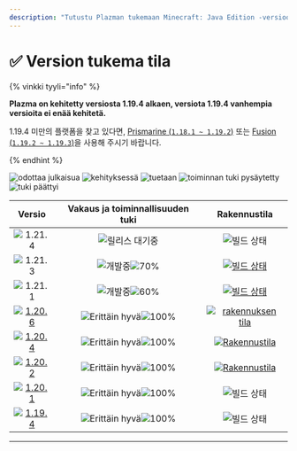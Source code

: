 ```yaml
---
description: "Tutustu Plazman tukemaan Minecraft: Java Edition -versioon."
---
```


# ✅ Version tukema tila

{% vinkki tyyli="info" %}

**Plazma on kehitetty versiosta 1.19.4 alkaen, versiota 1.19.4 vanhempia versioita ei enää kehitetä.**

1.19.4 미만의 플랫폼을 찾고 있다면, [Prismarine (`1.18.1 ~ 1.19.2`)](https://github.com/PrismarineTeam/Prismarine) 또는 [Fusion (`1.19.2 ~ 1.19.3`)](https://github.com/RuinedTechnologyUnify/Fusion)을 사용해 주시기 바랍니다.

{% endhint %}

[wtr]: <https://badge.plazmamc.org/0/Odotetaan julkaisua>
[idv]: https://badge.plazmamc.org/1/kehityksessä
[atv]: https://badge.plazmamc.org/2/tuetaan
[fse]: https://badge.plazmamc.org/6/toiminnan%20tuki%20pysäytetty
[eol]: https://badge.plazmamc.org/4/tuki%20päättyi
[ukn]: https://badge.plazmamc.org/0/Tietoja%20ei%20ole
[vgd]: https://badge.plazmamc.org/2/매우%20좋음
[mid]: https://badge.plazmamc.org/6/normaali
[100]: https://badge.plazmamc.org/percent/100

![odottaa julkaisua][wtr] ![kehityksessä][idv] ![tuetaan][atv] ![toiminnan tuki pysäytetty][fse] ![tuki päättyi][eol]

|                                       Versio                                      |          Vakaus    ja    toiminnallisuuden tuki          |                                                Rakennustila                                               |
| :-------------------------------------------------------------------------------: | :------------------------------------------------------: | :-------------------------------------------------------------------------------------------------------: |
|                   ![1.21.4](https://badge.plazmamc.org/0/1.21.4)                  |                      ![릴리스 대기중][wtr]                     |                                               ![빌드 상태][ukn]                                               |
|                   ![1.21.3](https://badge.plazmamc.org/1/1.21.3)                  | ![개발중][idv]![70%](https://badge.plazmamc.org/percent/70) |       [![빌드 상태](https://build.plazmamc.org/1.21.3)](https://build.plazmamc.org/1.21.3?redirect=true)      |
|                   ![1.21.1](https://badge.plazmamc.org/6/1.21.1)                  | ![개발중][idv]![60%](https://badge.plazmamc.org/percent/60) |       [![빌드 상태](https://build.plazmamc.org/1.21.1)](https://build.plazmamc.org/1.21.1?redirect=true)      |
| [![1.20.6](https://badge.plazmamc.org/2/1.20.6)](https://git.plazmamc.org/1.20.6) |             ![Erittäin hyvä][vgd]![100%][100]            | [![rakennuksen tila](https://build.plazmamc.org/1.20.6)](https://build.plazmamc.org/1.20.6?redirect=true) |
| [![1.20.4](https://badge.plazmamc.org/6/1.20.4)](https://git.plazmamc.org/1.20.4) |             ![Erittäin hyvä][vgd]![100%][100]            |   [![Rakennustila](https://build.plazmamc.org/1.20.4)](https://build.plazmamc.org/1.20.4?redirect=true)   |
| [![1.20.2](https://badge.plazmamc.org/4/1.20.2)](https://git.plazmamc.org/1.20.2) |             ![Erittäin hyvä][vgd]![100%][100]            |   [![Rakennustila](https://build.plazmamc.org/1.20.2)](https://build.plazmamc.org/1.20.2?redirect=true)   |
| [![1.20.1](https://badge.plazmamc.org/4/1.20.1)](https://git.plazmamc.org/1.20.1) |             ![Erittäin hyvä][vgd]![100%][100]            |                                               ![빌드 상태][ukn]                                               |
| [![1.19.4](https://badge.plazmamc.org/4/1.19.4)](https://git.plazmamc.org/1.19.4) |             ![Erittäin hyvä][vgd]![100%][100]            |                                               ![빌드 상태][ukn]                                               |

***
